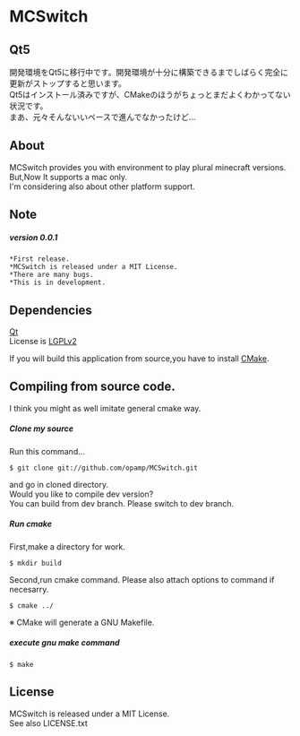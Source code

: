 MCSwitch   
========

## Qt5  
開発環境をQt5に移行中です。開発環境が十分に構築できるまでしばらく完全に更新がストップすると思います。  
Qt5はインストール済みですが、CMakeのほうがちょっとまだよくわかってない状況です。  
まあ、元々そんないいペースで進んでなかったけど...   
   
## About   
MCSwitch provides you with environment to play plural minecraft versions. But,Now It supports a mac only.  
I'm considering also about other platform support.  


## Note  
##### version 0.0.1  

	*First release.  
	*MCSwitch is released under a MIT License.   
	*There are many bugs.  
	*This is in development.

## Dependencies   
   
[Qt](http://qt.nokia.com/)  
License is [LGPLv2](http://www.gnu.org/licenses/lgpl-2.1.html)  

If you will build this application from source,you have to install [CMake](http://www.cmake.org/).  


## Compiling from source code.

I think you might as well imitate general cmake way.   

##### Clone my source  
Run this command...

	$ git clone git://github.com/opamp/MCSwitch.git  

and go in cloned directory.   
Would you like to compile dev version?  
You can build from dev branch. Please switch to dev branch.

##### Run cmake   
First,make a directory for work.  

	$ mkdir build  

Second,run cmake command. Please also attach options to command if necesarry.  

	$ cmake ../  

※ CMake will generate a GNU Makefile.  
##### execute gnu make command  

	$ make  


## License  
MCSwitch is released under a MIT License.   
See also LICENSE.txt   
